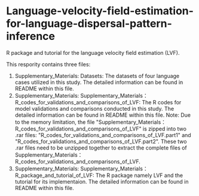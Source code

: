 # Language-velocity-field-estimation-for-language-dispersal-pattern-inference
R package and tutorial for the language velocity field estimation (LVF).

This respority contains three files:
1. Supplementary_Materials: Datasets: The datasets of four language cases utilized in this study. The detailed information can be found in README within this file.
2. Supplementary_Materials: Supplementary_Materials：R_codes_for_validations_and_comparisons_of_LVF: The R codes for model validations and comparisons conducted in this study. The detailed information can be found in README within this file.
Note: Due to the memory limitation, the file "Supplementary_Materials：R_codes_for_validations_and_comparisons_of_LVF" is zipped into two .rar files: "R_codes_for_validations_and_comparisons_of_LVF.part1" and     "R_codes_for_validations_and_comparisons_of_LVF.part2". These two .rar files need to be unzipped together to extract the complete files of Supplementary_Materials：R_codes_for_validations_and_comparisons_of_LVF.
3. Supplementary_Materials: Supplementary_Materials：R_package_and_tutorial_of_LVF: The R package namely LVF and the tutorial for its implementaion. The detailed information can be found in README within this file.
